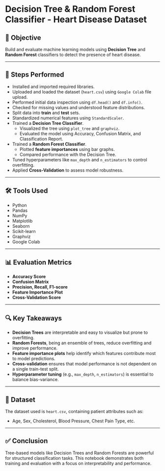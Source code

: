 # Decision Tree & Random Forest Classifier - Heart Disease Dataset

## 🎯 Objective
Build and evaluate machine learning models using **Decision Tree** and **Random Forest** classifiers to detect the presence of heart disease.

---

## 🧪 Steps Performed

- Installed and imported required libraries.
- Uploaded and loaded the dataset (`heart.csv`) using `Google Colab` file upload.
- Performed initial data inspection using `df.head()` and `df.info()`.
- Checked for missing values and understood feature distributions.
- Split data into **train** and **test** sets.
- Standardized numerical features using `StandardScaler`.
- Trained a **Decision Tree Classifier**.
  - Visualized the tree using `plot_tree` and `graphviz`.
  - Evaluated the model using Accuracy, Confusion Matrix, and Classification Report.
- Trained a **Random Forest Classifier**.
  - Plotted **feature importances** using bar graphs.
  - Compared performance with the Decision Tree.
- Tuned hyperparameters like `max_depth` and `n_estimators` to control overfitting.
- Applied **Cross-Validation** to assess model robustness.

---

## 🛠️ Tools Used

- Python
- Pandas
- NumPy
- Matplotlib
- Seaborn
- Scikit-learn
- Graphviz
- Google Colab

---

## 📊 Evaluation Metrics

- **Accuracy Score**
- **Confusion Matrix**
- **Precision, Recall, F1-score**
- **Feature Importance Plot**
- **Cross-Validation Score**

---

## 🔍 Key Takeaways

- **Decision Trees** are interpretable and easy to visualize but prone to overfitting.
- **Random Forests**, being an ensemble of trees, reduce overfitting and improve performance.
- **Feature importance plots** help identify which features contribute most to model predictions.
- **Cross-validation** ensures that model performance is not dependent on a single train-test split.
- **Hyperparameter tuning** (e.g., `max_depth`, `n_estimators`) is essential to balance bias-variance.

---

## 📁 Dataset
The dataset used is `heart.csv`, containing patient attributes such as:
- Age, Sex, Cholesterol, Blood Pressure, Chest Pain Type, etc.
---

## ✅ Conclusion

Tree-based models like Decision Trees and Random Forests are powerful for structured classification tasks. This notebook demonstrates both training and evaluation with a focus on interpretability and performance.

